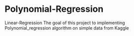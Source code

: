 # Polynomial-Regression
Linear-Regression The goal of this project to implementing Polynomial_regression algorithm on simple data from Kaggle

